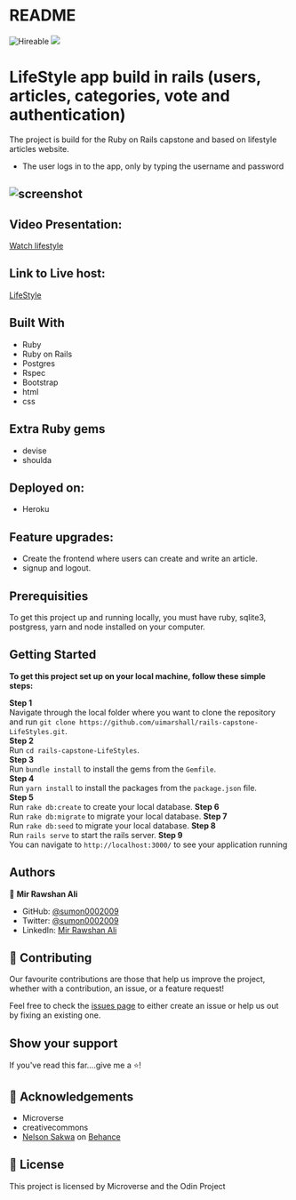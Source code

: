 # README

![Hireable](https://img.shields.io/badge/Hireable-yes-success) ![](https://img.shields.io/badge/-Microverse%20projects-blueviolet)

# LifeStyle app build in rails (users, articles, categories, vote and authentication)

The project is  build for the Ruby on Rails capstone and based on lifestyle articles website.

- The user logs in to the app, only by typing the username and password



## ![screenshot]()

## Video Presentation:

[Watch lifestyle]()


## Link to Live host:

[LifeStyle]()

## Built With

- Ruby
- Ruby on Rails
- Postgres
- Rspec
- Bootstrap
- html
- css

## Extra Ruby gems

- devise
- shoulda

## Deployed on:

- Heroku

## Feature upgrades:

- Create the frontend where users can create and write an article.
- signup and logout.

## Prerequisities

To get this project up and running locally, you must have ruby, sqlite3, postgress, yarn and node installed on your computer.

## Getting Started

**To get this project set up on your local machine, follow these simple steps:**

**Step 1**<br>
Navigate through the local folder where you want to clone the repository and run
`git clone https://github.com/uimarshall/rails-capstone-LifeStyles.git`.<br>
**Step 2**<br>
Run `cd rails-capstone-LifeStyles`.<br>
**Step 3**<br>
Run `bundle install` to install the gems from the `Gemfile`.<br>
**Step 4**<br>
Run `yarn install` to install the packages from the `package.json` file.<br>
**Step 5**<br>
Run `rake db:create` to create your local database.
**Step 6**<br>
Run `rake db:migrate` to migrate your local database.
**Step 7**<br>
Run `rake db:seed` to migrate your local database.
**Step 8**<br>
Run `rails serve` to start the rails server.
**Step 9**<br>
You can navigate to `http://localhost:3000/` to see your application running<br>

## Authors


👤 **Mir Rawshan Ali**

- GitHub: [@sumon0002009](https://github.com/sumon0002001)
- Twitter: [@sumon0002009](https://twitter.com/Sumon0002009)
- LinkedIn: [Mir Rawshan Ali](https://www.linkedin.com/in/mir-rawshan-ali-27b6a5198/)



## 🤝 Contributing

Our favourite contributions are those that help us improve the project, whether with a contribution, an issue, or a feature request!

Feel free to check the [issues page](https://github.com/sumon0002001/rorcapstone_lifestyle/issues) to either create an issue or help us out by fixing an existing one.

## Show your support

If you've read this far....give me a ⭐️!

## :clap: Acknowledgements

- Microverse
- creativecommons
- [Nelson Sakwa](https://www.behance.net/sakwadesignstudio) on [Behance](https://www.behance.net/)


## 📝 License

This project is licensed by Microverse and the Odin Project
